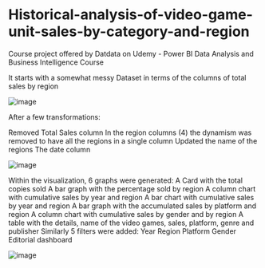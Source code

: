 # Historical-analysis-of-video-game-unit-sales-by-category-and-region

Course project offered by Datdata on Udemy - Power BI Data Analysis and Business Intelligence Course

It starts with a somewhat messy Dataset in terms of the columns of total sales by region

![image](https://user-images.githubusercontent.com/112581327/188505768-3fdde0d2-66ff-432e-a194-91549a6c1373.png)

After a few transformations:

Removed Total Sales column
In the region columns (4) the dynamism was removed to have all the regions in a single column
Updated the name of the regions
The date column

![image](https://user-images.githubusercontent.com/112581327/188505819-7ce536f2-02b1-40ad-a833-88a6b362690b.png)

Within the visualization, 6 graphs were generated:
A Card with the total copies sold
A bar graph with the percentage sold by region
A column chart with cumulative sales by year and region
A bar chart with cumulative sales by year and region
A bar graph with the accumulated sales by platform and region
A column chart with cumulative sales by gender and by region
A table with the details, name of the video games, sales, platform, genre and publisher
Similarly 5 filters were added:
Year
Region
Platform
Gender
Editorial
dashboard

![image](https://user-images.githubusercontent.com/112581327/188505854-d1cab80d-5139-4557-80f1-d3f5c50f558d.png)
